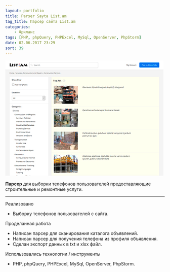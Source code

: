 ```yaml
---
layout: portfolio
title: Parser Sayta List.am
tag_title: Парсер сайта List.am
categories:
    - Фриланс
tags: [PHP, phpQuery, PHPExcel, MySql, OpenServer, PhpStorm]
date: 02.06.2017 23:29
sort: 39
---
```


![Парсер сайта List.am](../../assets/img/work/list_am.jpg)

**Парсер** для выборки телефонов пользователей предоставляющие строительные и ремонтные услуги.

---

Реализовано

* Выборку телефонов пользователей с сайта.

Проделанная работа

* Написан парсер для сканирования каталога объявлений.
* Написан парсер для получения телефона из профиля объявления.
* Сделан экспорт данных в txt и xlsx файл.

Использовались технологии / инструменты

* PHP, phpQuery, PHPExcel, MySql, OpenServer, PhpStorm.
